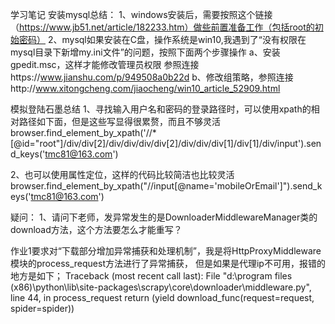 学习笔记
安装mysql总结：
1、windows安装后，需要按照这个链接（https://www.jb51.net/article/182233.htm）做些前置准备工作（包括root的初始密码）
2、mysql如果安装在C盘，操作系统是win10,我遇到了“没有权限在mysql目录下新增my.ini文件”的问题，按照下面两个步骤操作
a、安装gpedit.msc，这样才能修改管理员权限 参照连接https://www.jianshu.com/p/949508a0b22d
b、修改组策略，参照连接http://www.xitongcheng.com/jiaocheng/win10_article_52909.html

模拟登陆石墨总结
1、寻找输入用户名和密码的登录路径时，可以使用xpath的相对路径如下面，但是这些写显得很累赘，而且不够灵活
browser.find_element_by_xpath('//*[@id="root"]/div/div[2]/div/div/div/div[2]/div/div/div[1]/div[1]/div/input').send_keys('tmc81@163.com')

2、也可以使用属性定位，这样的代码比较简洁也比较灵活
 browser.find_element_by_xpath("//input[@name='mobileOrEmail']").send_keys('tmc81@163.com')
 
 
 疑问：
 1、请问下老师，发异常发生的是DownloaderMiddlewareManager类的download方法，这个方法要怎么才能重写？
 
 作业1要求对“下载部分增加异常捕获和处理机制”，我是将HttpProxyMiddleware模块的process_request方法进行了异常捕获，
 但是如果是代理ip不可用，报错的地方是如下；
 Traceback (most recent call last):
  File "d:\program files (x86)\python\lib\site-packages\scrapy\core\downloader\middleware.py", line 44, in process_request
    return (yield download_func(request=request, spider=spider))


